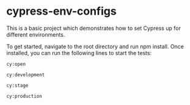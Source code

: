 # cypress-env-configs

This is a basic project which demonstrates how to set Cypress up for different environments.

To get started, navigate to the root directory and run npm install. Once installed, you can run the following lines to start the tests:

```cy:open```

```cy:development```

```cy:stage```

```cy:production```
